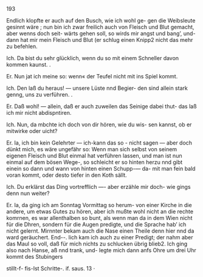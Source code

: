 193

Endlich klopfte er auch auf den Busch, wie ich wohl ge-
gen die Weibsleute gesinnt wäre ; nun bin ich zwar freilich
auch von Fleisch und Blut gemacht, aber wenns doch seit-
wärts gehen soll, so wirds mir angst und bang’, und-dann
hat mir mein Fleisch und Blut (er schlug einen Knipp2
nicht das mehr zu befehlen.

Ich. Da bist du sehr glücklich, wenn du so mit einem
Schneller davon kommen kaunst. .

Er. Nun jat ich meine so: wenn« der Teufel nicht mit
ins Spiel kommt.

Ich. Den laß du heraus! — unsere Lüste nnd Begier-
den sind allein stark genng, uns zu verführen. .

Er. Daß wohl! — allein, daß er auch zuweilen das
Seinige dabei thut- das laß ich mir nicht abdispntiren.

Ich. Nun, da mbchte ich doch von dir hören, wie du wis-
sen kannst, ob er mitwirke oder uicht?

Er. Ia, ich bin kein Gelehrter — ich-kann das so -
nicht sagen — aber doch dünkt mich, es wäre ungefähr so:
Wenn man sich selbst von seinem eigenen Fleisch und Blut
einmal hat verführen lassen, und man ist nun einmal auf
dem bösen Wege-, so schleicht er so hinten herzu nnd gibt
einein so dann und wann von hinten einen Schupp-— da-
mit man fein bald voran kommt, oder desto tiefer in den
Koth sällt.

Ich. Du erklärst das Ding vortrefflich —- aber erzähle
mir doch- wie gings denn nun weiter?

Er. Ia, da ging ich am Sonntag Vormittag so herum-
von einer Kirche in die andere, um etwas Gutes zu hören,
aber ich mußte wohl nicht an die rechte komrnen, es war
allenthalben so bunt, als wenn man da in dem Wien nicht
für die Dhren, sondern für die Augen predigte, und die
Sprache hab’ ich nicht gelernt. Mirnnter bekam auch die
Nase einen Theile denn hier nnd da ward geräuchert. End--.
lich kam ich auch zu einer Predigt; der nahm aber das
Maul so voll, daß für mich nichts zu schlucken übrig blieb2.
Ich ging also nach Hanse, aß nnd trank, und- legte mich
dann anfs Ohre um drei Uhr kommt des Stubingers

stillt-f- fis-Ist Schritte-. if. saus. 13 ·

